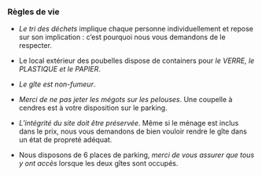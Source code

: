 ### Règles de vie  

- _Le tri des déchets_ implique chaque personne individuellement et repose sur son implication : c’est pourquoi nous vous demandons de le respecter.

- Le local extérieur des poubelles dispose de containers pour _le VERRE, le PLASTIQUE et le PAPIER_.

- _Le gîte est non-fumeur_.

- _Merci de ne pas jeter les mégots sur les pelouses_. Une coupelle à cendres est à votre disposition sur le parking.

- _L’intégrité du site doit être préservée._
Même si le ménage est inclus dans le prix, nous vous demandons de bien vouloir rendre le gîte dans un état de propreté adéquat.

- Nous disposons de 6 places de parking, _merci de vous assurer que tous y ont accès_ lorsque les deux gîtes sont occupés.
